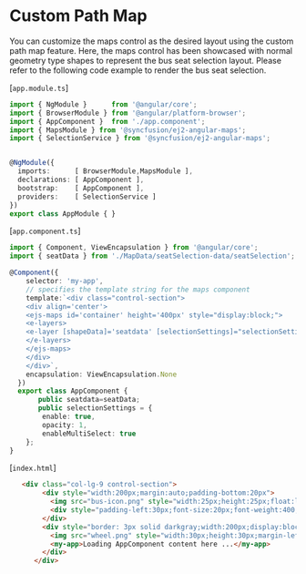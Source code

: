 # Custom Path Map

You can customize the maps control as the desired layout using the custom path map feature. Here, the maps
control has been showcased with normal geometry type shapes to represent the bus seat selection layout.
Please refer to the following code example to render the bus seat selection.

[`app.module.ts`]

```typescript
import { NgModule }      from '@angular/core';
import { BrowserModule } from '@angular/platform-browser';
import { AppComponent }  from './app.component';
import { MapsModule } from '@syncfusion/ej2-angular-maps';
import { SelectionService } from '@syncfusion/ej2-angular-maps';


@NgModule({
  imports:      [ BrowserModule,MapsModule ],
  declarations: [ AppComponent ],
  bootstrap:    [ AppComponent ],
  providers:    [ SelectionService ]
})
export class AppModule { }
```

[`app.component.ts`]

```typescript
import { Component, ViewEncapsulation } from '@angular/core';
import { seatData } from './MapData/seatSelection-data/seatSelection';

@Component({
    selector: 'my-app',
    // specifies the template string for the maps component
    template:`<div class="control-section">
    <div align='center'>
    <ejs-maps id='container' height='400px' style="display:block;">
    <e-layers>
    <e-layer [shapeData]='seatdata' [selectionSettings]="selectionSettings" geometryType='Normal'></e-layer>
    </e-layers>
    </ejs-maps>
    </div>
    </div>`,
    encapsulation: ViewEncapsulation.None
  })
  export class AppComponent {
       public seatdata=seatData;
       public selectionSettings = {
        enable: true,
        opacity: 1,
        enableMultiSelect: true
    };
}
```

[`index.html`]

```html
   <div class="col-lg-9 control-section">
        <div style="width:200px;margin:auto;padding-bottom:20px">
          <img src="bus-icon.png" style="width:25px;height:25px;float:left">
          <div style="padding-left:30px;font-size:20px;font-weight:400;">Bus seat selection</div>
        </div>
        <div style="border: 3px solid darkgray;width:200px;display:block;margin:auto;border-radius:5px">
          <img src="wheel.png" style="width:30px;height:30px;margin-left:18%;margin-top:10px">
          <my-app>Loading AppComponent content here ...</my-app>
        </div>
      </div>
```